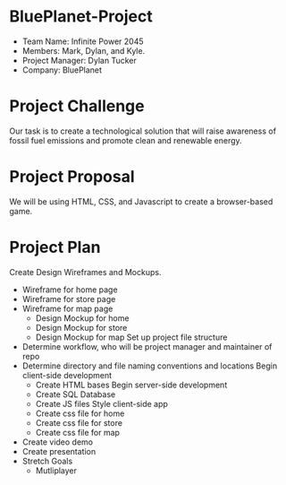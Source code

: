 # BluePlanet-Project

- Team Name: Infinite Power 2045
- Members: Mark, Dylan, and Kyle.
- Project Manager: Dylan Tucker
- Company: BluePlanet

# Project Challenge

Our task is to create a technological solution that will raise awareness of fossil fuel emissions and promote clean and renewable energy.

# Project Proposal

We will be using HTML, CSS, and Javascript to create a browser-based game.

# Project Plan

Create Design Wireframes and Mockups.
  - Wireframe for home page
  - Wireframe for store page
  - Wireframe for map page
    - Design Mockup for home
    - Design Mockup for store
    - Design Mockup for map
Set up project file structure
  - Determine workflow, who will be project manager and maintainer of repo
  - Determine directory and file naming conventions and locations
Begin client-side development
    - Create HTML bases
Begin server-side development
    - Create SQL Database
    - Create JS files
Style client-side app
    - Create css file for home
    - Create css file for store
    - Create css file for map
  - Create video demo
  - Create presentation 
- Stretch Goals
    - Mutliplayer
